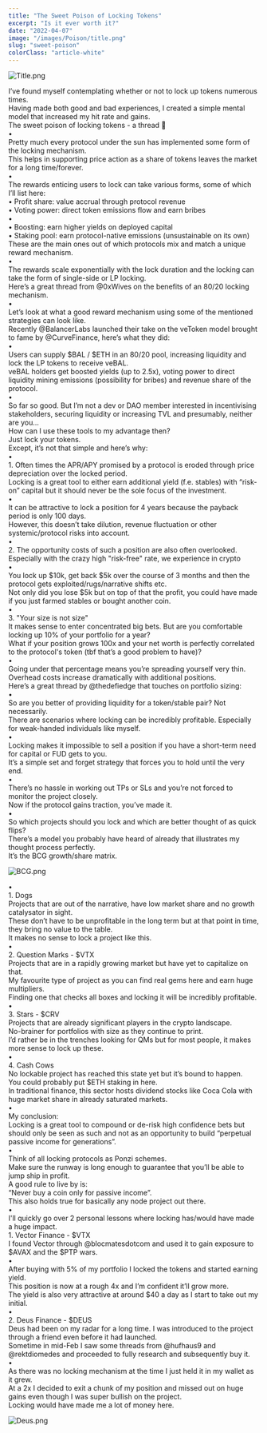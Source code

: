 ```yaml
---
title: "The Sweet Poison of Locking Tokens"
excerpt: "Is it ever worth it?"
date: "2022-04-07"
image: "/images/Poison/title.png"
slug: "sweet-poison"
colorClass: "article-white"
---
```


![Title.png](/images/Poison/title.png)

<div class="tweet-container">
  <div class="tweet">
    <div class="tweet-content">
      I’ve found myself contemplating whether or not to lock up tokens numerous times.
    </div>
    <div class="tweet-content">
      Having made both good and bad experiences, I created a simple mental model that increased my hit rate and gains.
    </div>
    <div class="tweet-content">
      The sweet poison of locking tokens - a thread 🧵
    </div>
  </div>
</div>

<div class="tweet-separator">
  <span>•</span>
</div>

<div class="tweet-container">
  <div class="tweet">
    <div class="tweet-content">
      Pretty much every protocol under the sun has implemented some form of the locking mechanism.
    </div>
    <div class="tweet-content">
      This helps in supporting price action as a share of tokens leaves the market for a long time/forever.
    </div>
  </div>
</div>

<div class="tweet-separator">
  <span>•</span>
</div>

<div class="tweet-container">
  <div class="tweet">
    <div class="tweet-content">
      The rewards enticing users to lock can take various forms, some of which I’ll list here:
    </div>
    <div class="tweet-content">
      • Profit share: value accrual through protocol revenue
    </div>
    <div class="tweet-content">
      • Voting power: direct token emissions flow and earn bribes
    </div>
  </div>
</div>

<div class="tweet-separator">
  <span>•</span>
</div>

<div class="tweet-container">
  <div class="tweet">
    <div class="tweet-content">
      • Boosting: earn higher yields on deployed capital
    </div>
    <div class="tweet-content">
      • Staking pool: earn protocol-native emissions (unsustainable on its own)
    </div>
    <div class="tweet-content">
      These are the main ones out of which protocols mix and match a unique reward mechanism.
    </div>
  </div>
</div>

<div class="tweet-separator">
  <span>•</span>
</div>

<div class="tweet-container">
  <div class="tweet">
    <div class="tweet-content">
      The rewards scale exponentially with the lock duration and the locking can take the form of single-side or LP locking.
    </div>
    <div class="tweet-content">
      Here’s a great thread from @0xWives on the benefits of an 80/20 locking mechanism.
    </div>
  </div>
</div>

<div class="tweet-separator">
  <span>•</span>
</div>

<div class="tweet-container">
  <div class="tweet">
    <div class="tweet-content">
      Let’s look at what a good reward mechanism using some of the mentioned strategies can look like.
    </div>
    <div class="tweet-content">
      Recently @BalancerLabs launched their take on the veToken model brought to fame by @CurveFinance, here’s what they did:
    </div>
  </div>
</div>

<div class="tweet-separator">
  <span>•</span>
</div>

<div class="tweet-container">
  <div class="tweet">
    <div class="tweet-content">
      Users can supply $BAL / $ETH in an 80/20 pool, increasing liquidity and lock the LP tokens to receive veBAL.
    </div>
    <div class="tweet-content">
      veBAL holders get boosted yields (up to 2.5x), voting power to direct liquidity mining emissions (possibility for bribes) and revenue share of the protocol.
    </div>
  </div>
</div>

<div class="tweet-separator">
  <span>•</span>
</div>

<div class="tweet-container">
  <div class="tweet">
    <div class="tweet-content">
      So far so good. But I’m not a dev or DAO member interested in incentivising stakeholders, securing liquidity or increasing TVL and presumably, neither are you...
    </div>
    <div class="tweet-content">
      How can I use these tools to my advantage then?
    </div>
    <div class="tweet-content">
      Just lock your tokens.
    </div>
    <div class="tweet-content">
      Except, it’s not that simple and here’s why:
    </div>
  </div>
</div>

<div class="tweet-separator">
  <span>•</span>
</div>

<div class="tweet-container">
  <div class="tweet">
    <div class="tweet-content">
      1. Often times the APR/APY promised by a protocol is eroded through price depreciation over the locked period.
    </div>
    <div class="tweet-content">
      Locking is a great tool to either earn additional yield (f.e. stables) with “risk-on” capital but it should never be the sole focus of the investment.
    </div>
  </div>
</div>

<div class="tweet-separator">
  <span>•</span>
</div>

<div class="tweet-container">
  <div class="tweet">
    <div class="tweet-content">
      It can be attractive to lock a position for 4 years because the payback period is only 100 days.
    </div>
    <div class="tweet-content">
      However, this doesn’t take dilution, revenue fluctuation or other systemic/protocol risks into account.
    </div>
  </div>
</div>

<div class="tweet-separator">
  <span>•</span>
</div>

<div class="tweet-container">
  <div class="tweet">
    <div class="tweet-content">
      2. The opportunity costs of such a position are also often overlooked. Especially with the crazy high "risk-free" rate, we experience in crypto
    </div>
  </div>
</div>

<div class="tweet-separator">
  <span>•</span>
</div>

<div class="tweet-container">
  <div class="tweet">
    <div class="tweet-content">
      You lock up $10k, get back $5k over the course of 3 months and then the protocol gets exploited/rugs/narrative shifts etc.
    </div>
    <div class="tweet-content">
      Not only did you lose $5k but on top of that the profit, you could have made if you just farmed stables or bought another coin.
    </div>
  </div>
</div>

<div class="tweet-separator">
  <span>•</span>
</div>

<div class="tweet-container">
  <div class="tweet">
    <div class="tweet-content">
      3. "Your size is not size"
    </div>
    <div class="tweet-content">
      It makes sense to enter concentrated big bets. But are you comfortable locking up 10% of your portfolio for a year?
    </div>
    <div class="tweet-content">
      What if your position grows 100x and your net worth is perfectly correlated to the protocol's token (tbf that’s a good problem to have)?
    </div>
  </div>
</div>

<div class="tweet-separator">
  <span>•</span>
</div>

<div class="tweet-container">
  <div class="tweet">
    <div class="tweet-content">
      Going under that percentage means you’re spreading yourself very thin.
    </div>
    <div class="tweet-content">
      Overhead costs increase dramatically with additional positions.
    </div>
    <div class="tweet-content">
      Here’s a great thread by @thedefiedge that touches on portfolio sizing:
    </div>
  </div>
</div>

<div class="tweet-separator">
  <span>•</span>
</div>

<div class="tweet-container">
  <div class="tweet">
    <div class="tweet-content">
      So are you better of providing liquidity for a token/stable pair? Not necessarily.
    </div>
    <div class="tweet-content">
      There are scenarios where locking can be incredibly profitable. Especially for weak-handed individuals like myself.
    </div>
  </div>
</div>

<div class="tweet-separator">
  <span>•</span>
</div>

<div class="tweet-container">
  <div class="tweet">
    <div class="tweet-content">
      Locking makes it impossible to sell a position if you have a short-term need for capital or FUD gets to you.
    </div>
    <div class="tweet-content">
      It’s a simple set and forget strategy that forces you to hold until the very end.
    </div>
  </div>
</div>

<div class="tweet-separator">
  <span>•</span>
</div>

<div class="tweet-container">
  <div class="tweet">
    <div class="tweet-content">
      There’s no hassle in working out TPs or SLs and you’re not forced to monitor the project closely.
    </div>
    <div class="tweet-content">
      Now if the protocol gains traction, you’ve made it.
    </div>
  </div>
</div>

<div class="tweet-separator">
  <span>•</span>
</div>

<div class="tweet-container">
  <div class="tweet">
    <div class="tweet-content">
      So which projects should you lock and which are better thought of as quick flips?
    </div>
    <div class="tweet-content">
      There’s a model you probably have heard of already that illustrates my thought process perfectly.
    </div>
    <div class="tweet-content">
      It’s the BCG growth/share matrix.
    </div>
  </div>
</div>

![BCG.png](/images/Poison/BCG.png)

<div class="tweet-separator">
  <span>•</span>
</div>

<div class="tweet-container">
  <div class="tweet">
    <div class="tweet-content">
      1. Dogs
    </div>
    <div class="tweet-content">
      Projects that are out of the narrative, have low market share and no growth catalysator in sight.
    </div>
    <div class="tweet-content">
      These don’t have to be unprofitable in the long term but at that point in time, they bring no value to the table.
    </div>
    <div class="tweet-content">
      It makes no sense to lock a project like this.
    </div>
  </div>
</div>

<div class="tweet-separator">
  <span>•</span>
</div>

<div class="tweet-container">
  <div class="tweet">
    <div class="tweet-content">
      2. Question Marks - $VTX
    </div>
    <div class="tweet-content">
      Projects that are in a rapidly growing market but have yet to capitalize on that.
    </div>
    <div class="tweet-content">
      My favourite type of project as you can find real gems here and earn huge multipliers.
    </div>
    <div class="tweet-content">
      Finding one that checks all boxes and locking it will be incredibly profitable.
    </div>
  </div>
</div>

<div class="tweet-separator">
  <span>•</span>
</div>

<div class="tweet-container">
  <div class="tweet">
    <div class="tweet-content">
      3. Stars - $CRV
    </div>
    <div class="tweet-content">
      Projects that are already significant players in the crypto landscape.
    </div>
    <div class="tweet-content">
      No-brainer for portfolios with size as they continue to print.
    </div>
    <div class="tweet-content">
      I’d rather be in the trenches looking for QMs but for most people, it makes more sense to lock up these.
    </div>
  </div>
</div>

<div class="tweet-separator">
  <span>•</span>
</div>

<div class="tweet-container">
  <div class="tweet">
    <div class="tweet-content">
      4. Cash Cows
    </div>
    <div class="tweet-content">
      No lockable project has reached this state yet but it’s bound to happen.
    </div>
    <div class="tweet-content">
      You could probably put $ETH staking in here.
    </div>
    <div class="tweet-content">
      In traditional finance, this sector hosts dividend stocks like Coca Cola with huge market share in already saturated markets.
    </div>
  </div>
</div>

<div class="tweet-separator">
  <span>•</span>
</div>

<div class="tweet-container">
  <div class="tweet">
    <div class="tweet-content">
      My conclusion:
    </div>
    <div class="tweet-content">
      Locking is a great tool to compound or de-risk high confidence bets but should only be seen as such and not as an opportunity to build “perpetual passive income for generations”.
    </div>
  </div>
</div>

<div class="tweet-separator">
  <span>•</span>
</div>

<div class="tweet-container">
  <div class="tweet">
    <div class="tweet-content">
      Think of all locking protocols as Ponzi schemes.
    </div>
    <div class="tweet-content">
      Make sure the runway is long enough to guarantee that you’ll be able to jump ship in profit.
    </div>
    <div class="tweet-content">
      A good rule to live by is:
    </div>
    <div class="tweet-content">
      “Never buy a coin only for passive income”.
    </div>
    <div class="tweet-content">
      This also holds true for basically any node project out there.
    </div>
  </div>
</div>

<div class="tweet-separator">
  <span>•</span>
</div>

<div class="tweet-container">
  <div class="tweet">
    <div class="tweet-content">
      I'll quickly go over 2 personal lessons where locking has/would have made a huge impact.
    </div>
    <div class="tweet-content">
      1. Vector Finance - $VTX
    </div>
    <div class="tweet-content">
      I found Vector through @blocmatesdotcom and used it to gain exposure to $AVAX and the $PTP wars.
    </div>
  </div>
</div>

<div class="tweet-separator">
  <span>•</span>
</div>

<div class="tweet-container">
  <div class="tweet">
    <div class="tweet-content">
      After buying with 5% of my portfolio I locked the tokens and started earning yield.
    </div>
    <div class="tweet-content">
      This position is now at a rough 4x and I’m confident it’ll grow more.
    </div>
    <div class="tweet-content">
      The yield is also very attractive at around $40 a day as I start to take out my initial.
    </div>
  </div>
</div>

<div class="tweet-separator">
  <span>•</span>
</div>

<div class="tweet-container">
  <div class="tweet">
    <div class="tweet-content">
      2. Deus Finance - $DEUS
    </div>
    <div class="tweet-content">
      Deus had been on my radar for a long time. I was introduced to the project through a friend even before it had launched.
    </div>
    <div class="tweet-content">
      Sometime in mid-Feb I saw some threads from @hufhaus9 and @rektdiomedes and proceeded to fully research and subsequently buy it.
    </div>
  </div>
</div>

<div class="tweet-separator">
  <span>•</span>
</div>

<div class="tweet-container">
  <div class="tweet">
    <div class="tweet-content">
      As there was no locking mechanism at the time I just held it in my wallet as it grew.
    </div>
    <div class="tweet-content">
      At a 2x I decided to exit a chunk of my position and missed out on huge gains even though I was super bullish on the project.
    </div>
    <div class="tweet-content">
      Locking would have made me a lot of money here.
    </div>
  </div>
</div>

![Deus.png](/images/Poison/Deus.png)
